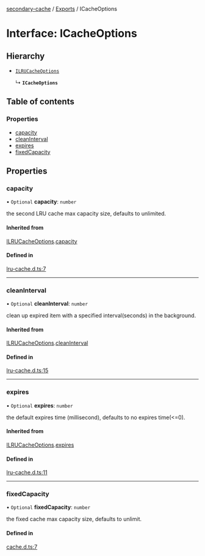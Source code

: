 [secondary-cache](../README.md) / [Exports](../modules.md) / ICacheOptions

# Interface: ICacheOptions

## Hierarchy

- [`ILRUCacheOptions`](ILRUCacheOptions.md)

  ↳ **`ICacheOptions`**

## Table of contents

### Properties

- [capacity](ICacheOptions.md#capacity)
- [cleanInterval](ICacheOptions.md#cleaninterval)
- [expires](ICacheOptions.md#expires)
- [fixedCapacity](ICacheOptions.md#fixedcapacity)

## Properties

### capacity

• `Optional` **capacity**: `number`

the second LRU cache max capacity size, defaults to unlimited.

#### Inherited from

[ILRUCacheOptions](ILRUCacheOptions.md).[capacity](ILRUCacheOptions.md#capacity)

#### Defined in

[lru-cache.d.ts:7](https://github.com/snowyu/secondary-cache.js/blob/f66cf26/src/lru-cache.d.ts#L7)

___

### cleanInterval

• `Optional` **cleanInterval**: `number`

clean up expired item with a specified interval(seconds) in the background.

#### Inherited from

[ILRUCacheOptions](ILRUCacheOptions.md).[cleanInterval](ILRUCacheOptions.md#cleaninterval)

#### Defined in

[lru-cache.d.ts:15](https://github.com/snowyu/secondary-cache.js/blob/f66cf26/src/lru-cache.d.ts#L15)

___

### expires

• `Optional` **expires**: `number`

the default expires time (millisecond), defaults to no expires time(<=0).

#### Inherited from

[ILRUCacheOptions](ILRUCacheOptions.md).[expires](ILRUCacheOptions.md#expires)

#### Defined in

[lru-cache.d.ts:11](https://github.com/snowyu/secondary-cache.js/blob/f66cf26/src/lru-cache.d.ts#L11)

___

### fixedCapacity

• `Optional` **fixedCapacity**: `number`

the fixed cache max capacity size, defaults to unlimit.

#### Defined in

[cache.d.ts:7](https://github.com/snowyu/secondary-cache.js/blob/f66cf26/src/cache.d.ts#L7)
